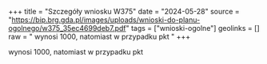+++
title = "Szczegóły wniosku W375"
date = "2024-05-28"
source = "https://bip.brg.gda.pl/images/uploads/wnioski-do-planu-ogolnego/w375_35ec4699deb7.pdf"
tags = ["wnioski-ogolne"]
geolinks = []
raw = " wynosi 1000, natomiast w przypadku pkt "
+++

 wynosi 1000, natomiast w przypadku pkt 


